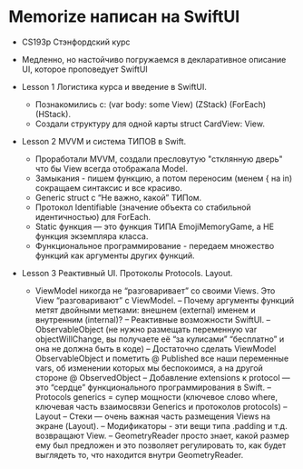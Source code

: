# Memorize написан на SwiftUI
 - CS193p Стэнфордский курс
 - Медленно, но настойчиво погружаемся в декларативное описание UI, которое проповедует SwiftUI

- Lesson 1 Логистика курса и введение в SwiftUI.
    - Познакомились c: (var body: some View) (ZStack) (ForEach) (HStack).
    - Создали структуру для одной карты struct CardView: View.

- Lesson 2 MVVM и система ТИПОВ в Swift.
    - Проработали MVVM, создали пресловутую "стклянную дверь" что бы View всегда отображала Model.
    - Замыкания - пишем функцию, а потом переносим (менем { на in) сокращаем синтаксис и все красиво.
    - Generic struct с “Не важно, какой” ТИПом.
    - Протокол Identifiable (значение объекта со стабильной идентичностью) для ForEach.
    - Static функция — это функция ТИПА EmojiMemoryGame, а НЕ функция экземпляра класса.
    - Функциональное программирование - передаем множество функций как аргументы других функций.

- Lesson 3 Реактивный UI. Протоколы Protocols.  Layout.
    - ViewModel никогда не “разговаривает” со своими Views. Это View “разговаривают” с ViewModel.
    –	Почему аргументы функций метят двойными метками: внешнем (external) именем и внутренним (internal)?
    –	Реактивные возможности SwiftUI.
    –	ObservableObject (не нужно размещать переменную var objectWillChange, вы получаете её  “за кулисами” “бесплатно” и она не должна быть в коде)
    –	Достаточно сделать ViewModel ObservableObject и пометить @ Published все наши переменные vars, об изменении которых мы беспокоимся, а на другой стороне @ ObservedObject
    –	Добавление extensions к protocol — это “сердце” функционального программирования в Swift.
    –	 Protocols generics = супер мощности (ключевое слово where, ключевая часть взаимосвязи Generics и протоколов protocols)
    –	Layout
    –	Стеки — очень важная часть размещения Views на экране (Layout).
    –	Модификаторы - эти вещи типа .padding и т.д. возвращают View.
    –	GeometryReader просто знает, какой размер ему был предложен и это позволяет регулировать то, как будет выглядеть то, что находится внутри GeometryReader.
